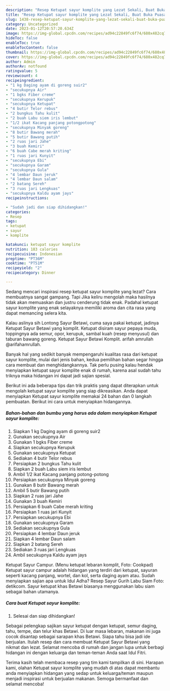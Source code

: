 ```yaml
---
description: "Resep Ketupat sayur komplite yang Lezat Sekali, Buat Buka Puasa}"
title: "Resep Ketupat sayur komplite yang Lezat Sekali, Buat Buka Puasa}"
slug: 1438-resep-ketupat-sayur-komplite-yang-lezat-sekali-buat-buka-puasa
category: Uncategorized
date: 2023-01-12T20:57:20.634Z
image: https://img-global.cpcdn.com/recipes/ad94c22849fc6f74/680x482cq70/ketupat-sayur-komplite-foto-resep-utama.jpg
hideToc: false
enableToc: true
enableTocContent: false
thumbnail: https://img-global.cpcdn.com/recipes/ad94c22849fc6f74/680x482cq70/ketupat-sayur-komplite-foto-resep-utama.jpg
cover: https://img-global.cpcdn.com/recipes/ad94c22849fc6f74/680x482cq70/ketupat-sayur-komplite-foto-resep-utama.jpg
author: Admin
authorAv: notfound
ratingvalue: 5
reviewcount: 4
recipeingredient:
- "1 kg Daging ayam di goreng suir2"
- "secukupnya Air"
- "1 bgks Fiber creme"
- "secukupnya Kerupuk"
- "secukupnya Ketupat"
- "4 butir Telor rebus"
- "2 bungkus Tahu kulit"
- "2 buah Labu siem iris lembut"
- "1/2 ikat Kacang panjang potongpotong"
- "secukupnya Minyak goreng"
- "8 butir Bawang merah"
- "5 butir Bawang putih"
- "2 ruas jari Jahe"
- "3 buah Kemiri"
- "6 buah Cabe merah kriting"
- "1 ruas jari Kunyit"
- "secukupnya Ebi"
- "secukupnya Garam"
- "secukupnya Gula"
- "4 lembar Daun jeruk"
- "4 lembar Daun salam"
- "2 batang Sereh"
- "3 ruas jari Lengkuas"
- "secukupnya Kaldu ayam jays"
recipeinstructions:

- "Sudah jadi dan siap dihidangkan!"
categories:
- Resep
tags:
- ketupat
- sayur
- komplite

katakunci: ketupat sayur komplite 
nutrition: 183 calories
recipecuisine: Indonesian
preptime: "PT36M"
cooktime: "PT51M"
recipeyield: "2"
recipecategory: Dinner

---
```



Sedang mencari inspirasi resep ketupat sayur komplite yang lezat? Cara membuatnya sangat gampang. Tapi Jika keliru mengolah maka hasilnya tidak akan memuaskan dan justru cenderung tidak enak. Padahal ketupat sayur komplite yang enak selayaknya memiliki aroma dan cita rasa yang dapat memancing selera kita.


Kalau aslinya sih Lontong Sayur Betawi, cuma saya pakai ketupat, jadinya Ketupat Sayur Betawi yang komplit. Ketupat disiram sayur pepaya muda, toppingnya ada semur, opor, kerupuk, sambal kuah (resep menyusul) dan taburan bawang goreng. Ketupat Sayur Betawi Komplit. arifah amrullah @arifahamrullah.

Banyak hal yang sedikit banyak mempengaruhi kualitas rasa dari ketupat sayur komplite, mulai dari jenis bahan, kedua pemilihan bahan segar hingga cara membuat dan menghidangkannya. Tak perlu pusing kalau hendak menyiapkan ketupat sayur komplite enak di rumah, karena asal sudah tahu triknya maka hidangan ini dapat jadi sajian spesial.


Berikut ini ada beberapa tips dan trik praktis yang dapat diterapkan untuk mengolah ketupat sayur komplite yang siap dikreasikan. Anda dapat menyiapkan Ketupat sayur komplite memakai 24 bahan dan 0 langkah pembuatan. Berikut ini cara untuk menyiapkan hidangannya.

<!--inarticleads1-->

##### Bahan-bahan dan bumbu yang harus ada dalam menyiapkan Ketupat sayur komplite:

1. Siapkan 1 kg Daging ayam di goreng suir2
1. Gunakan secukupnya Air
1. Gunakan 1 bgks Fiber creme
1. Siapkan secukupnya Kerupuk
1. Gunakan secukupnya Ketupat
1. Sediakan 4 butir Telor rebus
1. Persiapkan 2 bungkus Tahu kulit
1. Siapkan 2 buah Labu siem iris lembut
1. Ambil 1/2 ikat Kacang panjang potong-potong
1. Persiapkan secukupnya Minyak goreng
1. Gunakan 8 butir Bawang merah
1. Ambil 5 butir Bawang putih
1. Siapkan 2 ruas jari Jahe
1. Gunakan 3 buah Kemiri
1. Persiapkan 6 buah Cabe merah kriting
1. Persiapkan 1 ruas jari Kunyit
1. Persiapkan secukupnya Ebi
1. Gunakan secukupnya Garam
1. Sediakan secukupnya Gula
1. Persiapkan 4 lembar Daun jeruk
1. Siapkan 4 lembar Daun salam
1. Siapkan 2 batang Sereh
1. Sediakan 3 ruas jari Lengkuas
1. Ambil secukupnya Kaldu ayam jays


Ketupat Sayur Campur. (Menu ketupat lebaran komplit, Foto: Cookpad) Ketupat sayur campur adalah hidangan yang terdiri dari ketupat, sayuran seperti kacang panjang, wortel, dan kol, serta daging ayam atau. Sudah menyiapkan sajian apa untuk Idul Adha? Resep Sayur Gurih Labu Siam Foto: detikcom. Sayur ketupat khas Betawi biasanya menggunakan labu siam sebagai bahan utamanya. 

<!--inarticleads2-->

##### Cara buat Ketupat sayur komplite:


1. Selesai dan siap dihidangkan!

Sebagai pelengkap sajikan sayur ketupat dengan ketupat, semur daging, tahu, tempe, dan telur khas Betawi. Di luar masa lebaran, makanan ini juga cocok disantap sebagai sarapan khas Betawi. Siapa tahu bisa jadi ide berjualan. Itulah resep dan cara membuat Ketupat Sayur Betawi yang nikmat dan lezat. Selamat mencoba di rumah dan jangan lupa untuk berbagi hidangan ini dengan keluarga dan teman-teman Anda saat Idul Fitri. 

Terima kasih telah membaca resep yang tim kami tampilkan di sini. Harapan kami, olahan Ketupat sayur komplite yang mudah di atas dapat membantu anda menyiapkan hidangan yang sedap untuk keluarga/teman maupun menjadi inspirasi untuk berjualan makanan. Semoga bermanfaat dan selamat mencoba!
